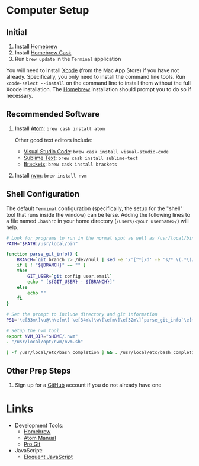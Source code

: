 # Computer Setup

## Initial
1. Install [Homebrew][homebrew]
1. Install [Homebrew Cask][cask]
1. Run `brew update` in the `Terminal` application

You will need to install [Xcode](https://developer.apple.com/xcode/) (from the Mac App Store)
if you have not already. Specifically, you only need to install the command line
tools. Run `xcode-select --install` on the command line to install them without
the full Xcode installation. The [Homebrew][homebrew] installation should prompt
you to do so if necessary.

## Recommended Software
1. Install [Atom][atom]: `brew cask install atom`

   Other good text editors include:

   * [Visual Studio Code](https://code.visualstudio.com): `brew cask install visual-studio-code`
   * [Sublime Text](https://www.sublimetext.com): `brew cask install sublime-text`
   * [Brackets](http://brackets.io): `brew cask install brackets`

1. Install [nvm](https://github.com/creationix/nvm): `brew install nvm`

## Shell Configuration

The default `Terminal` configuration (specifically, the setup for the "shell" tool
that runs inside the window) can be terse. Adding the following lines to a file named `.bashrc` in your home directory (`/Users/<your username>/`) will help.

```bash
# Look for programs to run in the normal spot as well as /usr/local/bin
PATH="$PATH:/usr/local/bin"

function parse_git_info() {
    BRANCH=`git branch 2> /dev/null | sed -e '/^[^*]/d' -e 's/* \(.*\)/\1/'`
    if [ ! "${BRANCH}" == "" ]
    then
        GIT_USER=`git config user.email`
        echo " [${GIT_USER} - ${BRANCH}]"
    else
        echo ""
    fi
}

# Set the prompt to include directory and git information
PS1='\e[33m\]\u@\h\e[m\] \e[34m\]\w\[\e[m\]\e[32m\]`parse_git_info`\e[m\]\n\$ '

# Setup the nvm tool
export NVM_DIR="$HOME/.nvm"
. "/usr/local/opt/nvm/nvm.sh"

[ -f /usr/local/etc/bash_completion ] && . /usr/local/etc/bash_completion
```

## Other Prep Steps

1. Sign up for a [GitHub][github] account if you do not already have one

# Links

* Development Tools:
  * [Homebrew][homebrew]
  * [Atom Manual](http://flight-manual.atom.io)
  * [Pro Git](https://git-scm.com/book/en/v2)
* JavaScript:
  * [Eloquent JavaScript](http://eloquentjavascript.net)

[homebrew]: http://brew.sh
[cask]: https://caskroom.github.io
[atom]: http://atom.io
[github]: http://github.com

